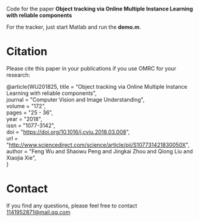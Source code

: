 Code for the paper **Object tracking via Online Multiple Instance Learning with reliable components**

For the tracker, just start Matlab and run the **demo.m**.

# Citation
Please cite this paper in your publications if you use OMRC for your research:

  @article{WU201825,
    title = "Object tracking via Online Multiple Instance Learning with reliable components",  
    journal = "Computer Vision and Image Understanding",  
    volume = "172",  
    pages = "25 - 36",  
    year = "2018",  
    issn = "1077-3142",  
    doi = "https://doi.org/10.1016/j.cviu.2018.03.008",  
    url = "http://www.sciencedirect.com/science/article/pii/S107731421830050X",  
    author = "Feng Wu and Shaowu Peng and Jingkai Zhou and Qiong Liu and Xiaojia Xie",  
  }

# Contact
If you find any questions, please feel free to contact 1141952871@mail.qq.com
